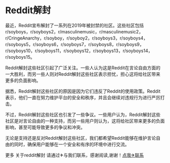 # Reddit解封

最近，Reddit宣布解封了一系列在2019年被封禁的社区。这些社区包括r/soyboys，r/soyboys2，r/masculinemusic，r/masculinemusic2，r/CringeAnarchy，r/soyboy，r/soyboy2，r/soyboys3，r/soyboys4，r/soyboys5，r/soyboys6，r/soyboys7，r/soyboys8，r/soyboys9，r/soyboys10，r/soyboys11，r/soyboys12，r/soyboys13，r/soyboys14，r/soyboys15。

Reddit解封这些社区引起了广泛关注。一些人认为这是Reddit在言论自由方面的一大胜利，而另一些人则对Reddit解封这些社区表示担忧，担心这将给社区带来更多的负面影响。

据悉，Reddit解封这些社区的原因是因为它们违反了Reddit的使用政策。Reddit表示，他们一直在努力维护平台的安全和秩序，并且会继续对违规行为进行严厉打击。

不过，Reddit解封这些社区也引发了一些争议。一些用户认为，Reddit解封这些社区是对言论自由的一种支持，而另一些用户则认为，这将给社区带来更多的负面影响，甚至可能导致更多的争议和冲突。

无论是支持还是反对Reddit解封这些社区，我们都希望Reddit能够在维护言论自由的同时，确保用户能够在一个安全和有序的环境中进行交流。

更多 关于reddit解封 请通过✈与我们联系，感谢阅读,谢谢！[点我✈联系](https://c.k02.cc)